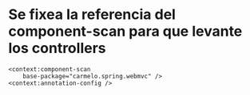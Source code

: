 # Se fixea la referencia del component-scan para que levante los controllers
	<context:component-scan
		base-package="carmelo.spring.webmvc" />
	<context:annotation-config />
